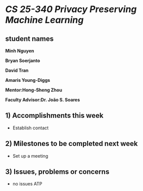 # *CS 25-340 Privacy Preserving Machine Learning*

## student names
**Minh Nguyen**

**Bryan Soerjanto** 

**David Tran**

**Amaris Young-Diggs**

**Mentor:Hong-Sheng Zhou**

**Faculty Advisor:Dr. João S. Soares**

## 1) Accomplishments this week ##
   - Establish contact

## 2) Milestones to be completed next week ##
   - Set up a meeting

## 3) Issues, problems or concerns ##
   - no issues ATP
   
